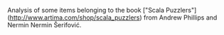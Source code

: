 Analysis of some items belonging to the book ["Scala Puzzlers"] (http://www.artima.com/shop/scala_puzzlers) from Andrew Phillips and Nermin Nermin Šerifović.
